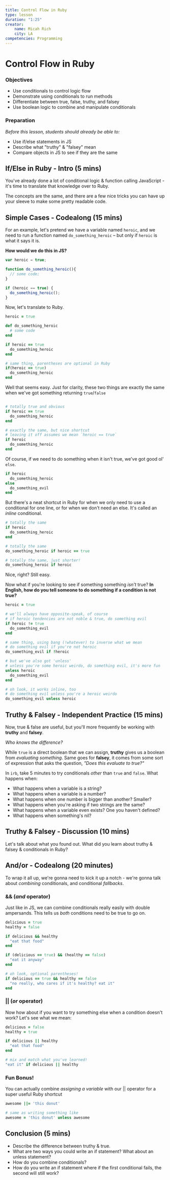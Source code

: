 ```yaml
---
title: Control Flow in Ruby
type: lesson
duration: "1:25"
creator:
    name: Micah Rich
    city: LA
competencies: Programming
---
```


# Control Flow in Ruby

### Objectives
- Use conditionals to control logic flow
- Demonstrate using conditionals to run methods
- Differentiate between true, false, truthy, and falsey
- Use boolean logic to combine and manipulate conditionals

### Preparation

*Before this lesson, students should already be able to:*

- Use if/else statements in JS
- Describe what "truthy" & "falsey" mean
- Compare objects in JS to see if they are the same

## If/Else in Ruby - Intro (5 mins)

You've already done a lot of conditional logic & function calling JavaScript - it's time to translate that knowledge over to Ruby.

The concepts are the same, and there are a few nice tricks you can have up your sleeve to make some pretty readable code.

## Simple Cases - Codealong (15 mins)

For an example, let's pretend we have a variable named `heroic`, and we need to run a function named `do_something_heroic` – but only if `heroic` is what it says it is.

**How would we do this in JS?**

```js
var heroic = true;

function do_something_heroic(){
  // some code;
}

if (heroic == true) {
  do_something_heroic();
}
```

Now, let's translate to Ruby.

```ruby
heroic = true

def do_something_heroic
  # some code
end

if heroic == true
  do_something_heroic
end

# same thing, parentheses are optional in Ruby
if(heroic == true)
  do_something_heroic
end
```

Well that seems easy. Just for clarity, these two things are exactly the same when we've got something returning `true`/`false`

```ruby

# totally true and obvious
if heroic == true
  do_something_heroic
end

# exactly the same, but nice shortcut
# leaving it off assumes we mean `heroic == true`
if heroic
  do_something_heroic
end
```

Of course, if we need to do something when it isn't true, we've got good ol' `else`.

```ruby
if heroic
  do_something_heroic
else
  do_something_evil
end
```

But there's a neat shortcut in Ruby for when we only need to use a conditional for one line, or for when we don't need an else. It's called an _inline_ conditional.

```ruby
# totally the same
if heroic
  do_something_heroic
end

# totally the same
do_something_heroic if heroic == true

# totally the same, just shorter!
do_something_heroic if heroic
```

Nice, right? Still easy.

Now what if you're looking to see if something something _isn't_ true? **In English, how do you tell someone to do something if a condition is not true?**

```ruby
heroic = true

# we'll always have opposite-speak, of course
# if heroic tendencies are not noble & true, do something evil
if heroic != true
  do_something_evil
end

# same thing, using bang (!whatever) to inverse what we mean
# do something evil if you're not heroic
do_something_evil if !heroic

# but we've also got 'unless'
# unless you're some heroic weirdo, do something evil, it's more fun
unless heroic
  do_something_evil
end

# oh look, it works inline, too
# do something evil unless you're a heroic weirdo
do_something_evil unless heroic
```

## Truthy & Falsey - Independent Practice (15 mins)

Now, true & false are useful, but you'll more frequently be working with **truthy** and **falsey**.

_Who knows the difference?_

While `true` is a direct boolean that we can assign, **truthy** gives us a boolean from _evaluating something_. Same goes for **falsey**, it comes from some sort of expression that asks the question, _"Does this evaluate to true?"_

In `irb`, take 5 minutes to try conditionals _other_ than `true` and `false`. What happens when:

- What happens when a variable is a string?
- What happens when a variable is a number?
- What happens when one number is bigger than another? Smaller?
- What happens when you're asking if two strings are the same?
- What happens when a variable even exists? One you haven't defined?
- What happens when something's nil?

## Truthy & Falsey - Discussion (10 mins)

Let's talk about what you found out. What did you learn about truthy & falsey & conditionals in Ruby?

## And/or - Codealong (20 minutes)

To wrap it all up, we're gonna need to kick it up a notch - we're gonna talk about _combining_ conditionals, and conditional _fallbacks_.

### && (_and_ operator)

Just like in JS, we can combine conditionals really easily with double ampersands. This tells us _both_ conditions need to be true to go on.

```ruby
delicious = true
healthy = false

if delicious && healthy
  "eat that food"
end

if (delicious == true) && (healthy == false)
  "eat it anyway"
end

# oh look, optional parentheses!
if delicious == true && healthy == false
  "no really, who cares if it's healthy? eat it"
end
```

### || (_or_ operator)

Now how about if you want to try something else when a condition doesn't work? Let's see what we mean:

```ruby
delicious = false
healthy = true

if delicious || healthy
  "eat that food"
end

# mix and match what you've learned!
"eat it" if delicious || healthy

```

### Fun Bonus!
You can actually combine _assigning a variable_ with our || operator for a super useful Ruby shortcut

```ruby
awesome ||= 'this donut'

# same as writing something like
awesome = 'this donut' unless awesome
```

## Conclusion (5 mins)
- Describe the difference between truthy & true.
- What are two ways you could write an if statement? What about an unless statement?
- How do you combine conditionals?
- How do you write an if statement where if the first conditional fails, the second will still work?
